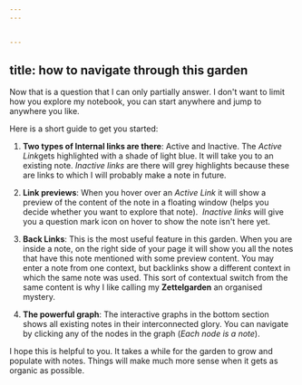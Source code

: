 ```yaml
---
---


---
```

title: how to navigate through this garden
---

Now that is a question that I can only partially answer. I don't want to limit how you explore my notebook, you can start anywhere and jump to anywhere you like. 

  

Here is a short guide to get you started:

1. **Two types of Internal links are there**: Active and Inactive. The *Active Link*gets highlighted with a shade of light blue. It will take you to an existing note. *Inactive links* are there will grey highlights because these are links to which I will probably make a note in future.

2. **Link previews**: When you hover over an *Active Link* it will show a preview of the content of the note in a floating window (helps you decide whether you want to explore that note).  *Inactive links* will give you a question mark icon on hover to show the note isn't here yet.

3. **Back Links**: This is the most useful feature in this garden. When you are inside a note, on the right side of your page it will show you all the notes that have this note mentioned with some preview content. You may enter a note from one context, but backlinks show a different context in which the same note was used. This sort of contextual switch from the same content is why I like calling my **Zettelgarden** an organised mystery.

4. **The powerful graph**: The interactive graphs in the bottom section shows all existing notes in their interconnected glory. You can navigate by clicking any of the nodes in the graph (*Each node is a note*).

I hope this is helpful to you. It takes a while for the garden to grow and populate with notes. Things will make much more sense when it gets as organic as possible.

  
  
